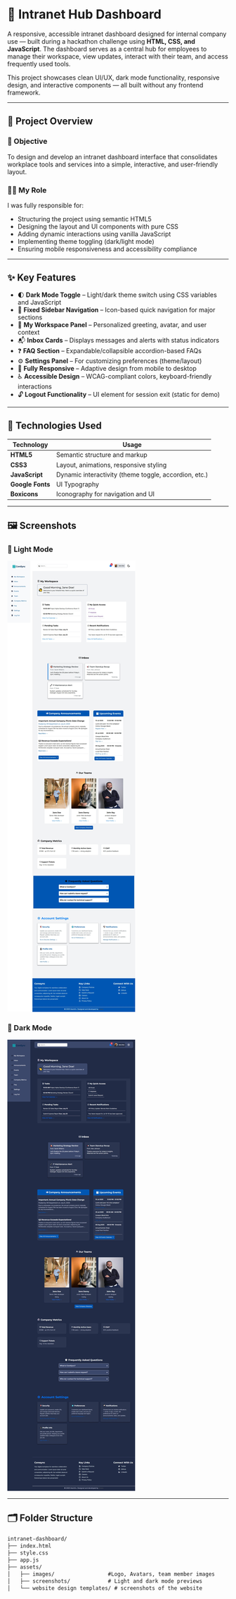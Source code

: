 # 🧠 Intranet Hub Dashboard

A responsive, accessible intranet dashboard designed for internal company use — built during a hackathon challenge using **HTML, CSS, and JavaScript**. The dashboard serves as a central hub for employees to manage their workspace, view updates, interact with their team, and access frequently used tools.

This project showcases clean UI/UX, dark mode functionality, responsive design, and interactive components — all built without any frontend framework.

---

## 📌 Project Overview

### 🏁 Objective

To design and develop an intranet dashboard interface that consolidates workplace tools and services into a simple, interactive, and user-friendly layout.

### 🧑‍💻 My Role

I was fully responsible for:
- Structuring the project using semantic HTML5
- Designing the layout and UI components with pure CSS
- Adding dynamic interactions using vanilla JavaScript
- Implementing theme toggling (dark/light mode)
- Ensuring mobile responsiveness and accessibility compliance

---

## ✨ Key Features

- 🌓 **Dark Mode Toggle** – Light/dark theme switch using CSS variables and JavaScript
- 🧭 **Fixed Sidebar Navigation** – Icon-based quick navigation for major sections
- 👋 **My Workspace Panel** – Personalized greeting, avatar, and user context
- 📬 **Inbox Cards** – Displays messages and alerts with status indicators
- ❓ **FAQ Section** – Expandable/collapsible accordion-based FAQs
- ⚙️ **Settings Panel** – For customizing preferences (theme/layout)
- 📱 **Fully Responsive** – Adaptive design from mobile to desktop
- ♿ **Accessible Design** – WCAG-compliant colors, keyboard-friendly interactions
- 🔓 **Logout Functionality** – UI element for session exit (static for demo)

---

## 🧰 Technologies Used

| Technology     | Usage                                 |
|----------------|----------------------------------------|
| **HTML5**      | Semantic structure and markup          |
| **CSS3**       | Layout, animations, responsive styling |
| **JavaScript** | Dynamic interactivity (theme toggle, accordion, etc.) |
| **Google Fonts** | UI Typography                        |
| **Boxicons**   | Iconography for navigation and UI      |

---

## 🖼 Screenshots



### 🔆 Light Mode  
![Light Mode](assets/core%20website%20design/desktop%20design%20light-mode.jpeg)

### 🌙 Dark Mode  
![Dark Mode](assets/core%20website%20design/desktop%20design%20dark-mode.jpeg)

---

## 🗂 Folder Structure

```plaintext
intranet-dashboard/
├── index.html
├── style.css
├── app.js
├── assets/
│   ├── images/                 #Logo, Avatars, team member images
│   ├── screenshots/            # Light and dark mode previews
│   └── website design templates/ # screenshots of the website
